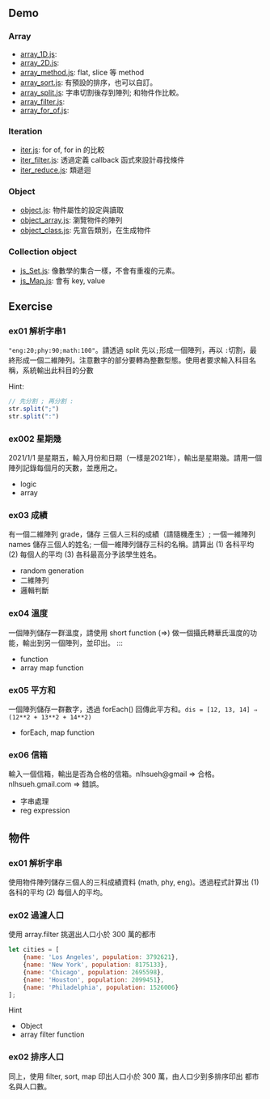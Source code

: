 ## Demo

### Array

- [array_1D.js](array_1D.js): 
- [array_2D.js](array_2D.js): 
- [array_method.js](array_method.js): flat, slice 等 method
- [array_sort.js](array_sort.js): 有預設的排序，也可以自訂。
- [array_split.js](array_split.js): 字串切割後存到陣列; 和物件作比較。
- [array_filter.js](array_filter.js): 
- [array_for_of.js](array_for_of.js): 

### Iteration
- [iter.js](iter.js): for of, for in 的比較
- [iter_filter.js](iter_filter.js): 透過定義 callback 函式來設計尋找條件
- [iter_reduce.js](iter_reduce.js): 類遞迴

### Object
- [object.js](object.js): 物件屬性的設定與讀取
- [object_array.js](object_array.js): 瀏覽物件的陣列
- [object_class.js](object_class.js): 先宣告類別，在生成物件

### Collection object
- [js_Set.js](js_Set.js): 像數學的集合一樣，不會有重複的元素。
- [js_Map.js](js_Map.js): 會有 key, value



## Exercise

### ex01 解析字串1

`"eng:20;phy:90;math:100"`。請透過 split 先以`;`形成一個陣列，再以 `:`切割，最終形成一個二維陣列。注意數字的部分要轉為整數型態。使用者要求輸入科目名稱，系統輸出此科目的分數

Hint:

```javascript
// 先分割 ; 再分割 : 
str.split(";") 
str.split(":")
```

### ex002 星期幾

2021/1/1 是星期五，輸入月份和日期（一樣是2021年），輸出是星期幾。請用一個陣列記錄每個月的天數，並應用之。

- logic
- array

### ex03 成績

有一個二維陣列 grade，儲存 三個人三科的成績（請隨機產生）; 一個一維陣列 names 儲存三個人的姓名; 一個一維陣列儲存三科的名稱。請算出 (1)  各科平均 (2) 每個人的平均 (3) 各科最高分予該學生姓名。

- random generation
- 二維陣列
- 邏輯判斷

### ex04 溫度 

一個陣列儲存一群溫度，請使用 short function (=>) 做一個攝氏轉華氏溫度的功能，輸出到另一個陣列，並印出。
:::
- function
- array map function

### ex05 平方和

一個陣列儲存一群數字，透過 forEach() 回傳此平方和。`dis = [12, 13, 14] ⇒ (12**2 + 13**2 + 14**2)`

- forEach, map function


### ex06 信箱 

輸入一個信箱，輸出是否為合格的信箱。nlhsueh@gmail ⇒ 合格。nlhsueh.gmail.com ⇒ 錯誤。

- 字串處理
- reg expression

## 物件

### ex01 解析字串

使用物件陣列儲存三個人的三科成績資料 (math, phy, eng)。透過程式計算出 (1) 各科的平均 (2) 每個人的平均。


### ex02 過濾人口

使用 array.filter 挑選出人口小於 300 萬的都市

```javascript    
let cities = [
    {name: 'Los Angeles', population: 3792621},
    {name: 'New York', population: 8175133},
    {name: 'Chicago', population: 2695598},
    {name: 'Houston', population: 2099451},
    {name: 'Philadelphia', population: 1526006}
];
```

Hint
- Object
- array filter function

### ex02 排序人口

同上，使用 filter, sort, map 印出人口小於 300 萬，由人口少到多排序印出 都市名與人口數。